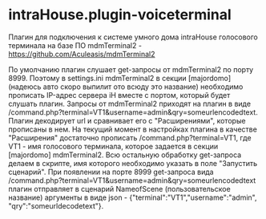 # intraHouse.plugin-voiceterminal

Плагин для подключения к системе умного дома intraHouse голосового терминала на базе ПО mdmTerminal2 - https://github.com/Aculeasis/mdmTerminal2

По умолчанию плагин слушает get-запросы от mdmTerminal2 по порту 8999. Поэтому в settings.ini mdmTerminal2 в секции [majordomo] (надеюсь авто скоро выпилит ото всюду это название) необходимо прописать IP-адрес сервера iH вместе с портом, который будет слушать плагин.
Запросы от mdmTerminal2 приходят на плагин в виде /command.php?terminal=VT1&username=admin&qry=someurlencodedtext. Плагин декодирует url и сравнивает его с "Расширениями", которые прописаны в нем. На текущий момент в настройках плагина в качестве "Расширения" достаточно прописать /command.php?terminal=VT1, где VT1 - имя голосового терминала, которое задается в секции [majordomo] mdmTerminal2. Всю остальную обработку get-запроса делаем в скрипте, имя которого необходимо указать в поле "Запустить сценарий".
При появлении на порте 8999 get-запроса вида /command.php?terminal=VT1&username=admin&qry=someurlencodedtext плагин отправляет в сценарий NameofScene (пользовательское название) аргументы в виде json - {"terminal":"VT1","username":"admin", "qry":"someurldecodetext"}.
